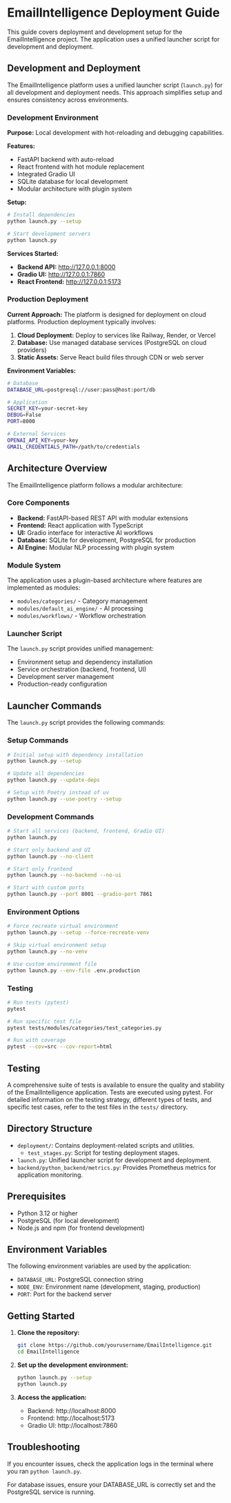 # EmailIntelligence Deployment Guide

This guide covers deployment and development setup for the EmailIntelligence project. The application uses a unified launcher script for development and deployment.

## Development and Deployment

The EmailIntelligence platform uses a unified launcher script (`launch.py`) for all development and deployment needs. This approach simplifies setup and ensures consistency across environments.

### Development Environment

**Purpose:** Local development with hot-reloading and debugging capabilities.

**Features:**
*   FastAPI backend with auto-reload
*   React frontend with hot module replacement
*   Integrated Gradio UI
*   SQLite database for local development
*   Modular architecture with plugin system

**Setup:**
```bash
# Install dependencies
python launch.py --setup

# Start development servers
python launch.py
```

**Services Started:**
- **Backend API:** http://127.0.0.1:8000
- **Gradio UI:** http://127.0.0.1:7860
- **React Frontend:** http://127.0.0.1:5173

### Production Deployment

**Current Approach:** The platform is designed for deployment on cloud platforms. Production deployment typically involves:

1. **Cloud Deployment:** Deploy to services like Railway, Render, or Vercel
2. **Database:** Use managed database services (PostgreSQL on cloud providers)
3. **Static Assets:** Serve React build files through CDN or web server

**Environment Variables:**
```bash
# Database
DATABASE_URL=postgresql://user:pass@host:port/db

# Application
SECRET_KEY=your-secret-key
DEBUG=False
PORT=8000

# External Services
OPENAI_API_KEY=your-key
GMAIL_CREDENTIALS_PATH=/path/to/credentials
```

## Architecture Overview

The EmailIntelligence platform follows a modular architecture:

### Core Components
- **Backend:** FastAPI-based REST API with modular extensions
- **Frontend:** React application with TypeScript
- **UI:** Gradio interface for interactive AI workflows
- **Database:** SQLite for development, PostgreSQL for production
- **AI Engine:** Modular NLP processing with plugin system

### Module System
The application uses a plugin-based architecture where features are implemented as modules:
- `modules/categories/` - Category management
- `modules/default_ai_engine/` - AI processing
- `modules/workflows/` - Workflow orchestration

### Launcher Script
The `launch.py` script provides unified management:
- Environment setup and dependency installation
- Service orchestration (backend, frontend, UI)
- Development server management
- Production-ready configuration

## Launcher Commands

The `launch.py` script provides the following commands:

### Setup Commands
```bash
# Initial setup with dependency installation
python launch.py --setup

# Update all dependencies
python launch.py --update-deps

# Setup with Poetry instead of uv
python launch.py --use-poetry --setup
```

### Development Commands
```bash
# Start all services (backend, frontend, Gradio UI)
python launch.py

# Start only backend and UI
python launch.py --no-client

# Start only frontend
python launch.py --no-backend --no-ui

# Start with custom ports
python launch.py --port 8001 --gradio-port 7861
```

### Environment Options
```bash
# Force recreate virtual environment
python launch.py --setup --force-recreate-venv

# Skip virtual environment setup
python launch.py --no-venv

# Use custom environment file
python launch.py --env-file .env.production
```

### Testing
```bash
# Run tests (pytest)
pytest

# Run specific test file
pytest tests/modules/categories/test_categories.py

# Run with coverage
pytest --cov=src --cov-report=html
```

## Testing

A comprehensive suite of tests is available to ensure the quality and stability of the EmailIntelligence application. Tests are executed using pytest. For detailed information on the testing strategy, different types of tests, and specific test cases, refer to the test files in the `tests/` directory.

## Directory Structure

- `deployment/`: Contains deployment-related scripts and utilities.
  - `test_stages.py`: Script for testing deployment stages.
- `launch.py`: Unified launcher script for development and deployment.
- `backend/python_backend/metrics.py`: Provides Prometheus metrics for application monitoring.

## Prerequisites

- Python 3.12 or higher
- PostgreSQL (for local development)
- Node.js and npm (for frontend development)

## Environment Variables

The following environment variables are used by the application:

- `DATABASE_URL`: PostgreSQL connection string
- `NODE_ENV`: Environment name (development, staging, production)
- `PORT`: Port for the backend server

## Getting Started

1.  **Clone the repository:**
    ```bash
    git clone https://github.com/yourusername/EmailIntelligence.git
    cd EmailIntelligence
    ```

2.  **Set up the development environment:**
    ```bash
    python launch.py --setup
    python launch.py
    ```

3.  **Access the application:**
    - Backend: http://localhost:8000
    - Frontend: http://localhost:5173
    - Gradio UI: http://localhost:7860



## Troubleshooting

If you encounter issues, check the application logs in the terminal where you ran `python launch.py`.

For database issues, ensure your DATABASE_URL is correctly set and the PostgreSQL service is running.